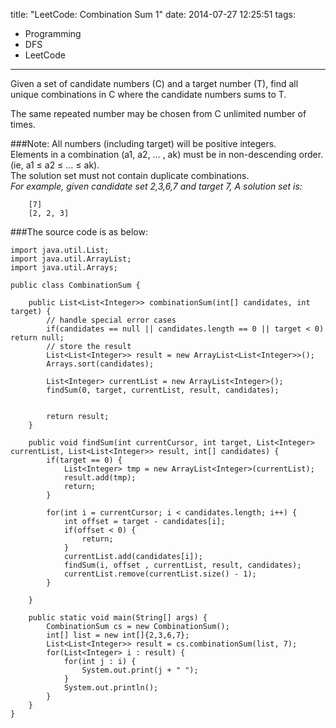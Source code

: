 title: "LeetCode: Combination Sum 1"
date: 2014-07-27 12:25:51
tags:
 - Programming
 - DFS
 - LeetCode
---
Given a set of candidate numbers (C) and a target number (T), find all unique combinations in C where the candidate numbers sums to T.

The same repeated number may be chosen from C unlimited number of times.
<!-- more -->
###Note:
All numbers (including target) will be positive integers.   
Elements in a combination (a1, a2, … , ak) must be in non-descending order. (ie, a1 ≤ a2 ≤ … ≤ ak).   
The solution set must not contain duplicate combinations.   
*For example, given candidate set 2,3,6,7 and target 7, 
A solution set is:* 
```   
    [7] 
    [2, 2, 3] 
```

###The source code is as below:

```
import java.util.List;
import java.util.ArrayList;
import java.util.Arrays;

public class CombinationSum {

    public List<List<Integer>> combinationSum(int[] candidates, int target) {
        // handle special error cases
        if(candidates == null || candidates.length == 0 || target < 0) return null;
        // store the result 
        List<List<Integer>> result = new ArrayList<List<Integer>>(); 
        Arrays.sort(candidates);

        List<Integer> currentList = new ArrayList<Integer>(); 
        findSum(0, target, currentList, result, candidates);


        return result;
    }

    public void findSum(int currentCursor, int target, List<Integer> currentList, List<List<Integer>> result, int[] candidates) {
        if(target == 0) {
            List<Integer> tmp = new ArrayList<Integer>(currentList); 
            result.add(tmp);
            return;
        } 

        for(int i = currentCursor; i < candidates.length; i++) {
            int offset = target - candidates[i];
            if(offset < 0) {
                return;
            }
            currentList.add(candidates[i]);
            findSum(i, offset , currentList, result, candidates);
            currentList.remove(currentList.size() - 1);
        }

    }
    
    public static void main(String[] args) {
        CombinationSum cs = new CombinationSum();
        int[] list = new int[]{2,3,6,7};
        List<List<Integer>> result = cs.combinationSum(list, 7);
        for(List<Integer> i : result) {
            for(int j : i) {
                System.out.print(j + " ");
            }
            System.out.println();
        }
    }
}
```